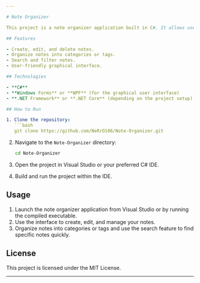 ```yaml
---

# Note Organizer

This project is a note organizer application built in C#. It allows users to create, edit, and manage notes efficiently with a user-friendly interface.

## Features

- Create, edit, and delete notes.
- Organize notes into categories or tags.
- Search and filter notes.
- User-friendly graphical interface.

## Technologies

- **C#**
- **Windows Forms** or **WPF** (for the graphical user interface)
- **.NET Framework** or **.NET Core** (depending on the project setup)

## How to Run

1. Clone the repository:
   ```bash
   git clone https://github.com/NeRrO106/Note-Organizer.git
   ```

2. Navigate to the `Note-Organizer` directory:
   ```bash
   cd Note-Organizer
   ```

3. Open the project in Visual Studio or your preferred C# IDE.

4. Build and run the project within the IDE.

## Usage

1. Launch the note organizer application from Visual Studio or by running the compiled executable.
2. Use the interface to create, edit, and manage your notes.
3. Organize notes into categories or tags and use the search feature to find specific notes quickly.

## License

This project is licensed under the MIT License.

---
```

